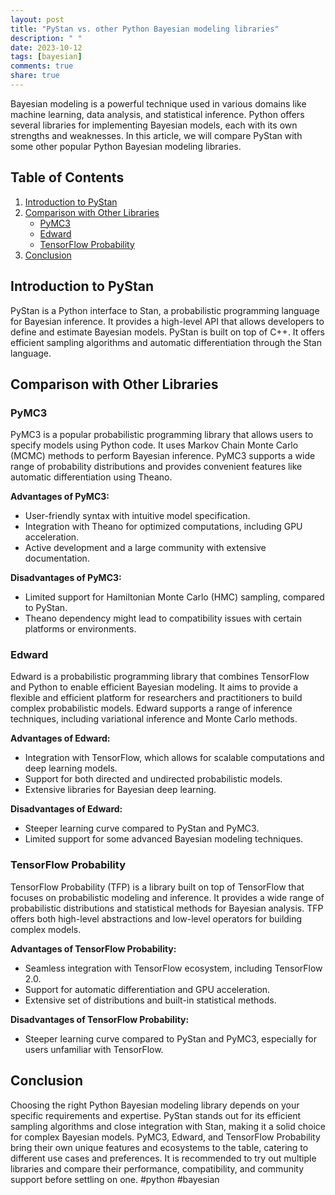 ```yaml
---
layout: post
title: "PyStan vs. other Python Bayesian modeling libraries"
description: " "
date: 2023-10-12
tags: [bayesian]
comments: true
share: true
---
```


Bayesian modeling is a powerful technique used in various domains like machine learning, data analysis, and statistical inference. Python offers several libraries for implementing Bayesian models, each with its own strengths and weaknesses. In this article, we will compare PyStan with some other popular Python Bayesian modeling libraries.

## Table of Contents
1. [Introduction to PyStan](#introduction-to-pystan)
2. [Comparison with Other Libraries](#comparison-with-other-libraries)
   - [PyMC3](#pymc3)
   - [Edward](#edward)
   - [TensorFlow Probability](#tensorflow-probability)
3. [Conclusion](#conclusion)

## Introduction to PyStan
PyStan is a Python interface to Stan, a probabilistic programming language for Bayesian inference. It provides a high-level API that allows developers to define and estimate Bayesian models. PyStan is built on top of C++. It offers efficient sampling algorithms and automatic differentiation through the Stan language.

## Comparison with Other Libraries

### PyMC3
PyMC3 is a popular probabilistic programming library that allows users to specify models using Python code. It uses Markov Chain Monte Carlo (MCMC) methods to perform Bayesian inference. PyMC3 supports a wide range of probability distributions and provides convenient features like automatic differentiation using Theano.

**Advantages of PyMC3:**
- User-friendly syntax with intuitive model specification.
- Integration with Theano for optimized computations, including GPU acceleration.
- Active development and a large community with extensive documentation.

**Disadvantages of PyMC3:**
- Limited support for Hamiltonian Monte Carlo (HMC) sampling, compared to PyStan.
- Theano dependency might lead to compatibility issues with certain platforms or environments.

### Edward
Edward is a probabilistic programming library that combines TensorFlow and Python to enable efficient Bayesian modeling. It aims to provide a flexible and efficient platform for researchers and practitioners to build complex probabilistic models. Edward supports a range of inference techniques, including variational inference and Monte Carlo methods.

**Advantages of Edward:**
- Integration with TensorFlow, which allows for scalable computations and deep learning models.
- Support for both directed and undirected probabilistic models.
- Extensive libraries for Bayesian deep learning.

**Disadvantages of Edward:**
- Steeper learning curve compared to PyStan and PyMC3.
- Limited support for some advanced Bayesian modeling techniques.

### TensorFlow Probability
TensorFlow Probability (TFP) is a library built on top of TensorFlow that focuses on probabilistic modeling and inference. It provides a wide range of probabilistic distributions and statistical methods for Bayesian analysis. TFP offers both high-level abstractions and low-level operators for building complex models.

**Advantages of TensorFlow Probability:**
- Seamless integration with TensorFlow ecosystem, including TensorFlow 2.0.
- Support for automatic differentiation and GPU acceleration.
- Extensive set of distributions and built-in statistical methods.

**Disadvantages of TensorFlow Probability:**
- Steeper learning curve compared to PyStan and PyMC3, especially for users unfamiliar with TensorFlow.

## Conclusion
Choosing the right Python Bayesian modeling library depends on your specific requirements and expertise. PyStan stands out for its efficient sampling algorithms and close integration with Stan, making it a solid choice for complex Bayesian models. PyMC3, Edward, and TensorFlow Probability bring their own unique features and ecosystems to the table, catering to different use cases and preferences. It is recommended to try out multiple libraries and compare their performance, compatibility, and community support before settling on one. #python #bayesian